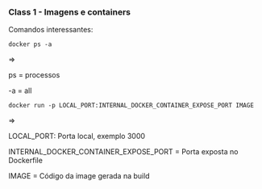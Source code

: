 ### Class 1 - Imagens e containers

Comandos interessantes:

`docker ps -a` 

=> 

ps = processos

-a = all

`docker run -p LOCAL_PORT:INTERNAL_DOCKER_CONTAINER_EXPOSE_PORT IMAGE` 

=> 

LOCAL_PORT: Porta local, exemplo 3000

INTERNAL_DOCKER_CONTAINER_EXPOSE_PORT = Porta exposta no Dockerfile 

IMAGE = Código da image gerada na build
